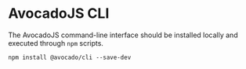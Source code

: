 # AvocadoJS CLI

The AvocadoJS command-line interface should be installed locally and executed through `npm` scripts.

```
npm install @avocado/cli --save-dev
```
